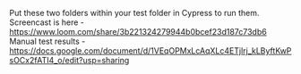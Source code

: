 Put these two folders within your test folder in Cypress to run them.  
Screencast is here - https://www.loom.com/share/3b221324279944b0bcef23d187c73db6  
Manual test results - https://docs.google.com/document/d/1VEqOPMxLcAqXLc4ETjlrj_kLByftKwPsOCx2fATI4_o/edit?usp=sharing  
